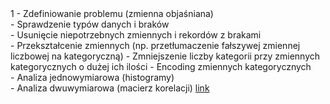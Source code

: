<tbody>
   <tr>
    <td>1</td>
    <td></td>
    <td></td>
    <td>
     - Zdefiniowanie problemu (zmienna objaśniana) <br>
     - Sprawdzenie typów danych i braków <br>
     - Usunięcie niepotrzebnych zmiennych i rekordów z brakami<br>
     - Przekształcenie zmiennych (np. przetłumaczenie fałszywej zmiennej liczbowej na kategoryczną)
     - Zmniejszenie liczby kategorii przy zmiennych kategorycznych o dużej ich ilości
     - Encoding zmiennych kategorycznych <br>
     - Analiza jednowymiarowa (histogramy) <br>
     - Analiza dwuwymiarowa (macierz korelacji)
     </td>
    <td><a href="SiudalskiTomasz/PD1_Tomasz_Siudalski.ipynb">link</td>
  </tr>
  </tbody>
</table>